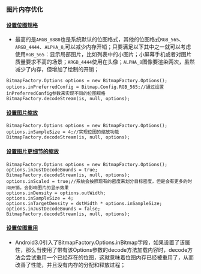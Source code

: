 ### 图片内存优化
#### [设置位图规格]()
+ 最高的是`ARGB_8888`也是系统默认的位图格式，其他的位图格式`RGB_565`、`ARGB_4444`、`ALPHA_8`,可以减少内存开销；只要满足以下其中之一就可以考虑使用`RGB_565`：显示局部图片，比如列表中的小图片；小屏幕手机或者对图片质量要求不高的场景；`ARGB_4444`使用在头像；`ALPHA_8`图像要渲染两次，虽然减少了内存，但增加了绘制的开销；

```
BitmapFactory.Options options = new BitmapFactory.Options();
options.inPreferredConfig = Bitmap.Config.RGB_565;//通过设置inPreferredConfig参数来实现不同的位图规格
BitmapFactory.decodeStream(is, null, options);
```
#### [设置图片缩放]()

```
BitmapFactory.Options options = new BitmapFactory.Options();
options.inSampleSize = 4;//实现位图的缩放功能
BitmapFactory.decodeStream(is, null, options);
```
#### [设置图片更细节的缩放]()

```
BitmapFactory.Options options = new BitmapFactory.Options();
options.inJustDecodeBounds = true;
BitmapFactory.decodeStream(is, null, options);
options.inScaled = true;//系统会按照现有的密度来划分目标密度，但是会有更多的时间开销，会影响图片的显示效果
options.inDensity = options.outWidth;
options.inSampleSize = 4;
options.inTargetDensity = dstWidth * options.inSampleSize;
options.inJustDecodeBounds = false;
BitmapFactory.decodeStream(is, null, options);
```
#### [设置位图重用]()
+ Android3.0引入了BitmapFactory.Options.inBitmap字段，如果设置了该属性，那么当使用了带有该Options参数的decode方法加载内容时，decode方法会尝试重用一个已经存在的位图，这就意味着位图内存已经被重用了，从而改善了性能，并且没有内存的分配和释放过程；
